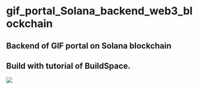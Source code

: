 # gif_portal_Solana_backend_web3_blockchain
## Backend of GIF portal on Solana blockchain
## Build with tutorial of BuildSpace.
<img src="https://cdn.discordapp.com/attachments/896040489596370996/933712992103718922/unknown.png" />
